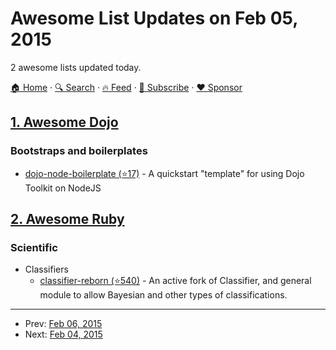 # Awesome List Updates on Feb 05, 2015

2 awesome lists updated today.

[🏠 Home](/README.md) · [🔍 Search](https://www.trackawesomelist.com/search/) · [🔥 Feed](https://www.trackawesomelist.com/rss.xml) · [📮 Subscribe](https://trackawesomelist.us17.list-manage.com/subscribe?u=d2f0117aa829c83a63ec63c2f&id=36a103854c) · [❤️  Sponsor](https://github.com/sponsors/theowenyoung)



## [1. Awesome Dojo](/content/petk/awesome-dojo/README.md)

### Bootstraps and boilerplates

*   [dojo-node-boilerplate (⭐17)](https://github.com/kitsonk/dojo-node-boilerplate) - A quickstart "template" for using Dojo Toolkit on NodeJS

## [2. Awesome Ruby](/content/markets/awesome-ruby/README.md)

### Scientific

*   Classifiers
    *   [classifier-reborn (⭐540)](https://github.com/jekyll/classifier-reborn) - An active fork of Classifier, and general module to allow Bayesian and other types of classifications.

---

- Prev: [Feb 06, 2015](/content/2015/02/06/README.md)
- Next: [Feb 04, 2015](/content/2015/02/04/README.md)